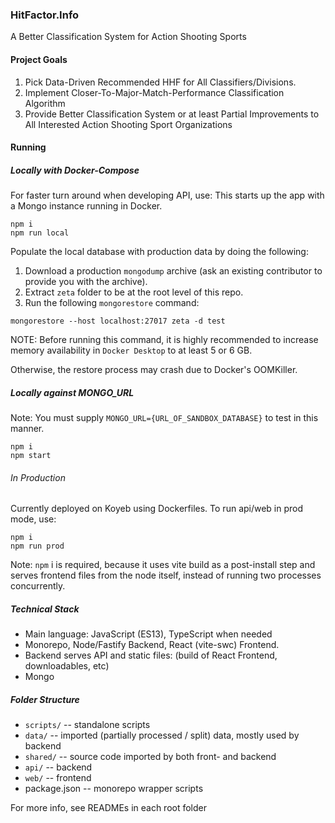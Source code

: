 ### HitFactor.Info

A Better Classification System for Action Shooting Sports

#### Project Goals

1. Pick Data-Driven Recommended HHF for All Classifiers/Divisions.
2. Implement Closer-To-Major-Match-Performance Classification Algorithm 
3. Provide Better Classification System or at least Partial Improvements to All Interested Action Shooting Sport Organizations

#### Running

##### Locally with Docker-Compose
For faster turn around when developing API, use:
This starts up the app with a Mongo instance running in Docker.

```
npm i
npm run local
```

Populate the local database with production data by doing the following:

1. Download a production `mongodump` archive (ask an existing contributor to provide you with the archive). 
2. Extract `zeta` folder to be at the root level of this repo.
3. Run the following `mongorestore` command:

```
mongorestore --host localhost:27017 zeta -d test
```

NOTE: Before running this command, it is highly recommended to increase memory availability in `Docker Desktop` to at least 5 or 6 GB.

Otherwise, the restore process may crash due to Docker's OOMKiller.

##### Locally against MONGO_URL
Note: You must supply `MONGO_URL={URL_OF_SANDBOX_DATABASE}` to test in this manner.

```
npm i
npm start
```

###### In Production

Currently deployed on Koyeb using Dockerfiles. To run api/web in prod mode, use:

```
npm i
npm run prod
```

Note: `npm` i is required, because it uses vite build as a post-install step and serves frontend files from the node itself, instead of running two processes concurrently.

##### Technical Stack

- Main language: JavaScript (ES13), TypeScript when needed
- Monorepo, Node/Fastify Backend, React (vite-swc) Frontend.
- Backend serves API and static files: (build of React Frontend, downloadables, etc)
- Mongo 

##### Folder Structure

- `scripts/` -- standalone scripts
- `data/` -- imported (partially processed / split) data, mostly used by backend
- `shared/` -- source code imported by both front- and backend
- `api/` -- backend
- `web/` -- frontend
- package.json -- monorepo wrapper scripts

For more info, see READMEs in each root folder

